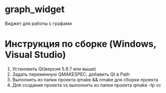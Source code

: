# graph_widget
Виджет для работы с графами
# Инструкция по сборке (Windows, Visual Studio)
1) Установить Qt(версия 5.9.7 или выше)
2) Задать переменную QMAKESPEC, добавить Qt в Path
3) Выполнить из папки проекта qmake && nmake для сборки проекта
4) Для создания проекта vs выполнить из папки проекта qmake -tp vc